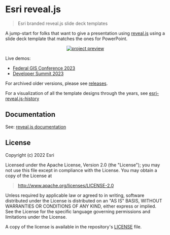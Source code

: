 # Esri reveal.js

> Esri branded reveal.js slide deck templates

A jump-start for folks that want to give a presentation using [reveal.js](https://github.com/hakimel/reveal.js/) using a slide deck template that matches the ones for PowerPoint.

<p align="center">
  <a href="https://esri.github.io/reveal.js/dev-summit-2023.html"><img src="img/project-preview.gif" alt="project preview" /></a>
</p>

Live demos:

- [Federal GIS Conference 2023](https://esri.github.io/reveal.js/fed-gis-2023.html)
- [Developer Summit 2023](https://esri.github.io/reveal.js/dev-summit-2023.html)

For archived older versions, please see [releases](https://github.com/esri/reveal.js/releases).

For a visualization of all the template designs through the years, see [esri-reveal.js-history](https://gavinr.github.io/esri-reveal.js-history/)

## Documentation

See: [reveal.js documentation](https://github.com/hakimel/reveal.js/blob/master/README.md)

## License

Copyright (c) 2022 Esri

Licensed under the Apache License, Version 2.0 (the "License");
you may not use this file except in compliance with the License.
You may obtain a copy of the License at

> http://www.apache.org/licenses/LICENSE-2.0

Unless required by applicable law or agreed to in writing, software
distributed under the License is distributed on an "AS IS" BASIS,
WITHOUT WARRANTIES OR CONDITIONS OF ANY KIND, either express or implied.
See the License for the specific language governing permissions and
limitations under the License.

A copy of the license is available in the repository's [LICENSE](./LICENSE) file.
